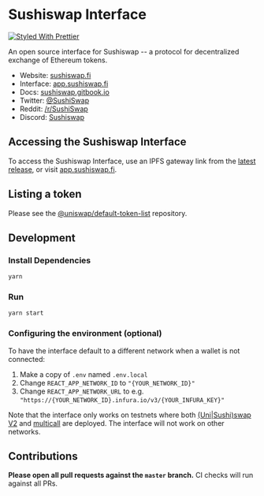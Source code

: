 # Sushiswap Interface
[![Styled With Prettier](https://img.shields.io/badge/code_style-prettier-ff69b4.svg)](https://prettier.io/)

An open source interface for Sushiswap -- a protocol for decentralized exchange of Ethereum tokens.

- Website: [sushiswap.fi](https://sushiswap.fi/)
- Interface: [app.sushiswap.fi](https://app.sushiswap.fi)
- Docs: [sushiswap.gitbook.io](https://sushiswap.gitbook.io)
- Twitter: [@SushiSwap](https://twitter.com/sushiswap)
- Reddit: [/r/SushiSwap](https://www.reddit.com/r/SushiSwap)
- Discord: [Sushiswap](https://discord.gg/Y7TF6QA)

## Accessing the Sushiswap Interface

To access the Sushiswap Interface, use an IPFS gateway link from the
[latest release](https://github.com/sushiswap/sushiswap-interface/releases/latest), 
or visit [app.sushiswap.fi](https://app.sushiswap.fi).

## Listing a token

Please see the
[@uniswap/default-token-list](https://github.com/uniswap/default-token-list) 
repository.

## Development

### Install Dependencies

```bash
yarn
```

### Run

```bash
yarn start
```

### Configuring the environment (optional)

To have the interface default to a different network when a wallet is not connected:

1. Make a copy of `.env` named `.env.local`
2. Change `REACT_APP_NETWORK_ID` to `"{YOUR_NETWORK_ID}"`
3. Change `REACT_APP_NETWORK_URL` to e.g. `"https://{YOUR_NETWORK_ID}.infura.io/v3/{YOUR_INFURA_KEY}"` 

Note that the interface only works on testnets where both 
[(Uni|Sushi)swap V2](https://github.com/sushiswap/sushiswap/tree/master/contracts/uniswapv2) and 
[multicall](https://github.com/makerdao/multicall) are deployed.
The interface will not work on other networks.

## Contributions

**Please open all pull requests against the `master` branch.** 
CI checks will run against all PRs.
